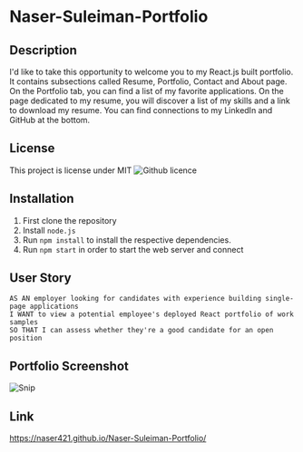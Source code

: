 # Naser-Suleiman-Portfolio

## Description 

I'd like to take this opportunity to welcome you to my React.js built portfolio. It contains subsections called Resume, Portfolio, Contact and About page. On the Portfolio tab, you can find a list of my favorite applications. On the page dedicated to my resume, you will discover a list of my skills and a link to download my resume. You can find connections to my LinkedIn and GitHub at the bottom.

## License 
This project is license under MIT ![Github licence](http://img.shields.io/badge/license-MIT-blue.svg)


## Installation 

1. First clone the repository 
1. Install `node.js`
1. Run `npm install` to install the respective dependencies. 
1. Run `npm start` in order to start the web server and connect

## User Story

```
AS AN employer looking for candidates with experience building single-page applications
I WANT to view a potential employee's deployed React portfolio of work samples
SO THAT I can assess whether they're a good candidate for an open position
```

## Portfolio Screenshot 

![Snip](https://user-images.githubusercontent.com/112986806/231002713-74cacdd1-a409-4e30-afd0-592a36f2fd5d.jpeg) 

## Link 

https://naser421.github.io/Naser-Suleiman-Portfolio/